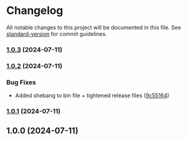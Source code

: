 # Changelog

All notable changes to this project will be documented in this file. See [standard-version](https://github.com/conventional-changelog/standard-version) for commit guidelines.

### [1.0.3](https://github.com/nonara/yarn-fix-bin-cmds/compare/v1.0.2...v1.0.3) (2024-07-11)

### [1.0.2](https://github.com/nonara/yarn-fix-bin-cmds/compare/v1.0.1...v1.0.2) (2024-07-11)


### Bug Fixes

* Added shebang to bin file + tightened release files ([9c55164](https://github.com/nonara/yarn-fix-bin-cmds/commit/9c55164c2584d0f041e635bed73d6c210c966652))

### [1.0.1](https://github.com/nonara/yarn-fix-bin-cmds/compare/v1.0.0...v1.0.1) (2024-07-11)

## 1.0.0 (2024-07-11)
